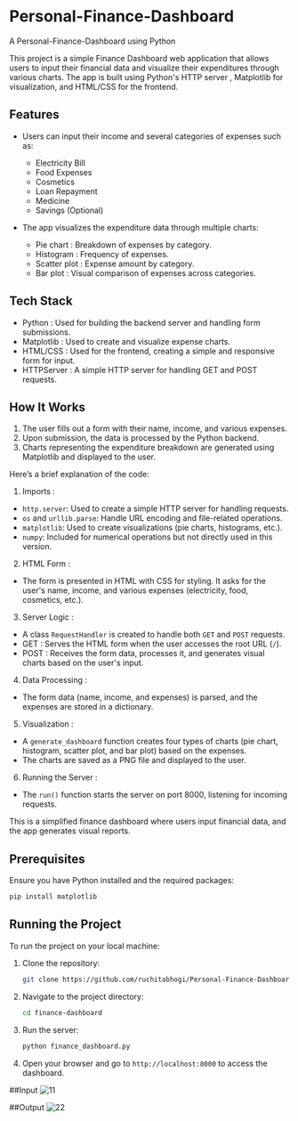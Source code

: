 # Personal-Finance-Dashboard
A Personal-Finance-Dashboard using Python


This project is a simple Finance Dashboard web application that allows users to input their financial data and visualize their expenditures through various charts. The app is built using   Python's HTTP server  ,   Matplotlib   for visualization, and   HTML/CSS   for the frontend.

## Features

- Users can input their   income   and several categories of   expenses   such as:
  - Electricity Bill
  - Food Expenses
  - Cosmetics
  - Loan Repayment
  - Medicine
  - Savings (Optional)
  
- The app visualizes the expenditure data through multiple charts:
  -   Pie chart  : Breakdown of expenses by category.
  -   Histogram  : Frequency of expenses.
  -   Scatter plot  : Expense amount by category.
  -   Bar plot  : Visual comparison of expenses across categories.

## Tech Stack

-   Python  : Used for building the backend server and handling form submissions.
-   Matplotlib  : Used to create and visualize expense charts.
-   HTML/CSS  : Used for the frontend, creating a simple and responsive form for input.
-   HTTPServer  : A simple HTTP server for handling GET and POST requests.

## How It Works

1. The user fills out a form with their name, income, and various expenses.
2. Upon submission, the data is processed by the Python backend.
3. Charts representing the expenditure breakdown are generated using   Matplotlib   and displayed to the user.
   
Here’s a brief explanation of the code:
1.   Imports  :
   - `http.server`: Used to create a simple HTTP server for handling requests.
   - `os` and `urllib.parse`: Handle URL encoding and file-related operations.
   - `matplotlib`: Used to create visualizations (pie charts, histograms, etc.).
   - `numpy`: Included for numerical operations but not directly used in this version.

2.   HTML Form  :
   - The form is presented in HTML with CSS for styling. It asks for the user's name, income, and various expenses (electricity, food, cosmetics, etc.).

3.   Server Logic  :
   - A class `RequestHandler` is created to handle both `GET` and `POST` requests.
   -   GET  : Serves the HTML form when the user accesses the root URL (`/`).
   -   POST  : Receives the form data, processes it, and generates visual charts based on the user's input.

4.   Data Processing  :
   - The form data (name, income, and expenses) is parsed, and the expenses are stored in a dictionary.

5.   Visualization  :
   - A `generate_dashboard` function creates four types of charts (pie chart, histogram, scatter plot, and bar plot) based on the expenses.
   - The charts are saved as a PNG file and displayed to the user.

6.   Running the Server  :
   - The `run()` function starts the server on port 8000, listening for incoming requests.

This is a simplified finance dashboard where users input financial data, and the app generates visual reports.

## Prerequisites

Ensure you have Python installed and the required packages:

```bash
pip install matplotlib
```

## Running the Project

To run the project on your local machine:

1. Clone the repository:

   ```bash
   git clone https://github.com/ruchitabhogi/Personal-Finance-Dashboard.git
   ```

2. Navigate to the project directory:

   ```bash
   cd finance-dashboard
   ```

3. Run the server:

   ```bash
   python finance_dashboard.py
   ```

4. Open your browser and go to `http://localhost:8000` to access the dashboard.

##Input
![11](https://github.com/user-attachments/assets/e99b2a0d-03bc-4e01-9ef5-2c5d59752b29)


##Output
![22](https://github.com/user-attachments/assets/317424cb-f0e6-4080-8f96-f34bd0346bc4)









